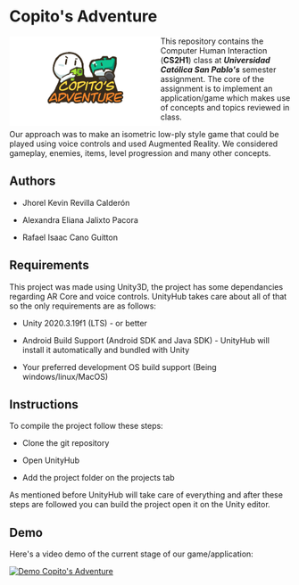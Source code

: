 # Copito's Adventure

<img title="" align="left" src="IMG_1168.PNG" alt="" width="271" style="float: left;">This repository contains the Computer Human Interaction (**CS2H1**) class at ***Universidad Católica San Pablo's*** semester assignment. The core of the assignment is to implement an application/game which makes use of concepts and topics reviewed in class.

Our approach was to make an isometric low-ply style game that could be played using voice controls and used Augmented Reality. We considered gameplay, enemies, items, level progression and many other concepts.

## Authors

- Jhorel Kevin Revilla Calderón

- Alexandra Eliana Jalixto Pacora

- Rafael Isaac Cano Guitton

## Requirements

This project was made using Unity3D, the project has some dependancies regarding AR Core and voice controls.  UnityHub takes care about all of that so the only requirements are as follows:

- Unity 2020.3.19f1 (LTS) - or better

- Android Build Support (Android SDK and Java SDK) - UnityHub will install it automatically and bundled with Unity

- Your preferred development OS build support (Being windows/linux/MacOS)

## Instructions

To compile the project follow these steps:

- Clone the git repository

- Open UnityHub

- Add the project folder on the projects tab

As mentioned before UnityHub will take care of everything and after these steps are followed you can build the project open it on the Unity editor.

## Demo

Here's a video demo of the current stage of our game/application:
<!-- https://youtu.be/NJJ-VRA7VlM -->
[![Demo Copito's Adventure](https://img.youtube.com/vi/NJJ-VRA7VlM/0.jpg)](http://www.youtube.com/watch?v=NJJ-VRA7VlM)